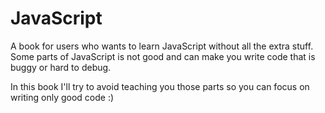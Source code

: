 # JavaScript

A book for users who wants to learn JavaScript without all the extra stuff. Some parts of JavaScript is not good and can make you write code that is buggy or hard to debug.

In this book I'll try to avoid teaching you those parts so you can focus on writing only good code :)
